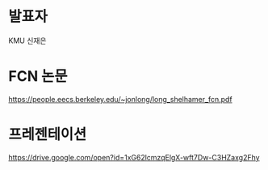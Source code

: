 # 발표자 
KMU 신재은

# FCN 논문
https://people.eecs.berkeley.edu/~jonlong/long_shelhamer_fcn.pdf

# 프레젠테이션
https://drive.google.com/open?id=1xG62lcmzqElgX-wft7Dw-C3HZaxg2Fhy